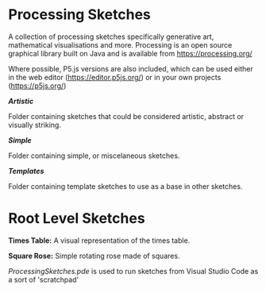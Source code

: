 # Processing Sketches

A collection of processing sketches specifically generative art, mathematical visualisations and more.
Processing is an open source graphical library built on Java and is available from https://processing.org/

Where possible, P5.js versions are also included, which can be used either in the web editor (https://editor.p5js.org/) or in your own projects (https://p5js.org/)

***Artistic***

Folder containing sketches that could be considered artistic, abstract or visually striking.

***Simple*** 

Folder containing simple, or miscelaneous sketches.

***Templates***

Folder containing template sketches to use as a base in other sketches.

# Root Level Sketches

**Times Table:** A visual representation of the times table.

**Square Rose:** Simple rotating rose made of squares.


*ProcessingSketches.pde* is used to run sketches from Visual Studio Code as a sort of 'scratchpad'
